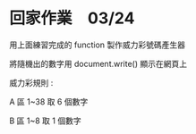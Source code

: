 # 回家作業　03/24 

用上面練習完成的 function 製作威力彩號碼產生器

將隨機出的數字用 document.write() 顯示在網頁上

威力彩規則 :　　　

A 區 1~38 取 6 個數字 

B 區 1~8 取 1 個數字
